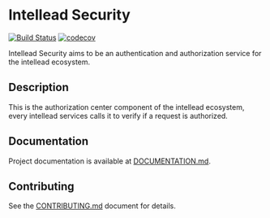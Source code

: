 # Intellead Security

[![Build Status](https://travis-ci.org/intellead/intellead-security.svg?branch=master)](https://travis-ci.org/intellead/intellead-security)
[![codecov](https://codecov.io/gh/intellead/intellead-security/branch/master/graph/badge.svg)](https://codecov.io/gh/intellead/intellead-security)

Intellead Security aims to be an authentication and authorization service for the intellead ecosystem.

## Description

This is the authorization center component of the intellead ecosystem, every intellead services calls it to verify if a request is authorized.

## Documentation

Project documentation is available at [DOCUMENTATION.md](./DOCUMENTATION.md).

## Contributing

See the [CONTRIBUTING.md](./CONTRIBUTING.md) document for details.

